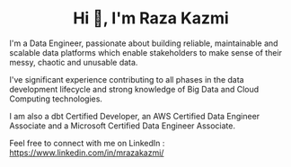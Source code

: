 <h1 align='center'>Hi 👋, I'm Raza Kazmi</h1>

I'm a Data Engineer, passionate about building reliable, maintainable and scalable data platforms which enable stakeholders to make sense of their messy, chaotic and unusable data.

I've significant experience contributing to all phases in the data development lifecycle and strong knowledge of Big Data and Cloud Computing technologies. 

I am also a dbt Certified Developer, an AWS Certified Data Engineer Associate and a Microsoft Certified Data Engineer Associate.

Feel free to connect with me on LinkedIn : https://www.linkedin.com/in/mrazakazmi/
